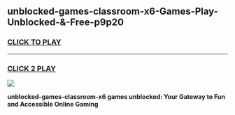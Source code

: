
## unblocked-games-classroom-x6-Games-Play-Unblocked-&-Free-p9p20
<h3>
<a href="https://premium76.site?title=unblocked-games-classroom-x6&ref=24A">CLICK TO PLAY</a></h3>
<hr>

<h3>
<a href="https://premium76.site?title=unblocked-games-classroom-x6&ref=24A">CLICK 2 PLAY</a>
  
</h3>

<a href="https://premium76.site?title=unblocked-games-classroom-x6&ref=24A"><img src="https://clearcache.store/games.png"></a>


**unblocked-games-classroom-x6 games unblocked: Your Gateway to Fun and Accessible Online Gaming**

